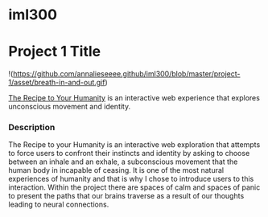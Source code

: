 # iml300
# Project 1 Title
!(https://github.com/annalieseeee.github/iml300/blob/master/project-1/asset/breath-in-and-out.gif)

[The Recipe to Your Humanity](https://annalieseeee.github.io/iml300/project-1/) is an interactive web experience that explores unconscious movement and identity. 


### Description




The Recipe to your Humanity is an interactive web exploration that attempts to force users to confront their instincts and identity by asking to choose between an inhale and an exhale, a subconscious movement that the human body in incapable of ceasing. It is one of the most natural experiences of humanity and that is why I chose to introduce users to this interaction. Within the project there are spaces of calm and spaces of panic to present the paths that our brains traverse as a result of our thoughts leading to neural connections. 

